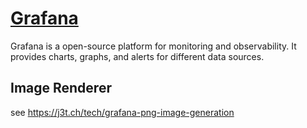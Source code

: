 # [Grafana](https://github.com/grafana/grafana)

Grafana is a open-source platform for monitoring and observability. It provides charts, graphs, and alerts for different data sources.

## Image Renderer

see https://j3t.ch/tech/grafana-png-image-generation
